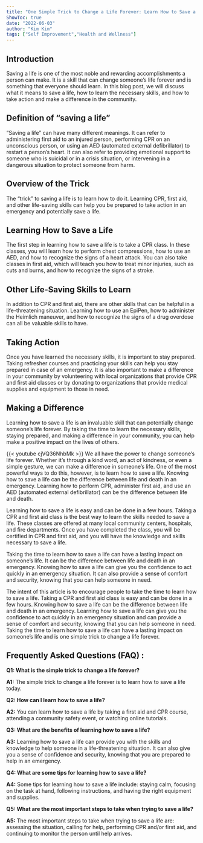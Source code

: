 ```yaml
---
title: "One Simple Trick to Change a Life Forever: Learn How to Save a Life Today!"
ShowToc: true 
date: "2022-06-03"
author: "Kim Kim" 
tags: ["Self Improvement","Health and Wellness"]
---
```

## Introduction

Saving a life is one of the most noble and rewarding accomplishments a person can make. It is a skill that can change someone’s life forever and is something that everyone should learn. In this blog post, we will discuss what it means to save a life, how to learn the necessary skills, and how to take action and make a difference in the community.

## Definition of “saving a life”

“Saving a life” can have many different meanings. It can refer to administering first aid to an injured person, performing CPR on an unconscious person, or using an AED (automated external defibrillator) to restart a person’s heart. It can also refer to providing emotional support to someone who is suicidal or in a crisis situation, or intervening in a dangerous situation to protect someone from harm.

## Overview of the Trick

The “trick” to saving a life is to learn how to do it. Learning CPR, first aid, and other life-saving skills can help you be prepared to take action in an emergency and potentially save a life.

## Learning How to Save a Life

The first step in learning how to save a life is to take a CPR class. In these classes, you will learn how to perform chest compressions, how to use an AED, and how to recognize the signs of a heart attack. You can also take classes in first aid, which will teach you how to treat minor injuries, such as cuts and burns, and how to recognize the signs of a stroke.

## Other Life-Saving Skills to Learn

In addition to CPR and first aid, there are other skills that can be helpful in a life-threatening situation. Learning how to use an EpiPen, how to administer the Heimlich maneuver, and how to recognize the signs of a drug overdose can all be valuable skills to have.

## Taking Action

Once you have learned the necessary skills, it is important to stay prepared. Taking refresher courses and practicing your skills can help you stay prepared in case of an emergency. It is also important to make a difference in your community by volunteering with local organizations that provide CPR and first aid classes or by donating to organizations that provide medical supplies and equipment to those in need.

## Making a Difference

Learning how to save a life is an invaluable skill that can potentially change someone’s life forever. By taking the time to learn the necessary skills, staying prepared, and making a difference in your community, you can help make a positive impact on the lives of others.

{{< youtube cjVQ36NhbMk >}} 
We all have the power to change someone’s life forever. Whether it’s through a kind word, an act of kindness, or even a simple gesture, we can make a difference in someone’s life. One of the most powerful ways to do this, however, is to learn how to save a life. Knowing how to save a life can be the difference between life and death in an emergency. Learning how to perform CPR, administer first aid, and use an AED (automated external defibrillator) can be the difference between life and death. 

Learning how to save a life is easy and can be done in a few hours. Taking a CPR and first aid class is the best way to learn the skills needed to save a life. These classes are offered at many local community centers, hospitals, and fire departments. Once you have completed the class, you will be certified in CPR and first aid, and you will have the knowledge and skills necessary to save a life.

Taking the time to learn how to save a life can have a lasting impact on someone’s life. It can be the difference between life and death in an emergency. Knowing how to save a life can give you the confidence to act quickly in an emergency situation. It can also provide a sense of comfort and security, knowing that you can help someone in need. 

The intent of this article is to encourage people to take the time to learn how to save a life. Taking a CPR and first aid class is easy and can be done in a few hours. Knowing how to save a life can be the difference between life and death in an emergency. Learning how to save a life can give you the confidence to act quickly in an emergency situation and can provide a sense of comfort and security, knowing that you can help someone in need. Taking the time to learn how to save a life can have a lasting impact on someone’s life and is one simple trick to change a life forever.

## Frequently Asked Questions (FAQ) :
**Q1: What is the simple trick to change a life forever?**

**A1:** The simple trick to change a life forever is to learn how to save a life today.

**Q2: How can I learn how to save a life?**

**A2:** You can learn how to save a life by taking a first aid and CPR course, attending a community safety event, or watching online tutorials.

**Q3: What are the benefits of learning how to save a life?**

**A3:** Learning how to save a life can provide you with the skills and knowledge to help someone in a life-threatening situation. It can also give you a sense of confidence and security, knowing that you are prepared to help in an emergency.

**Q4: What are some tips for learning how to save a life?**

**A4:** Some tips for learning how to save a life include: staying calm, focusing on the task at hand, following instructions, and having the right equipment and supplies.

**Q5: What are the most important steps to take when trying to save a life?**

**A5:** The most important steps to take when trying to save a life are: assessing the situation, calling for help, performing CPR and/or first aid, and continuing to monitor the person until help arrives.





